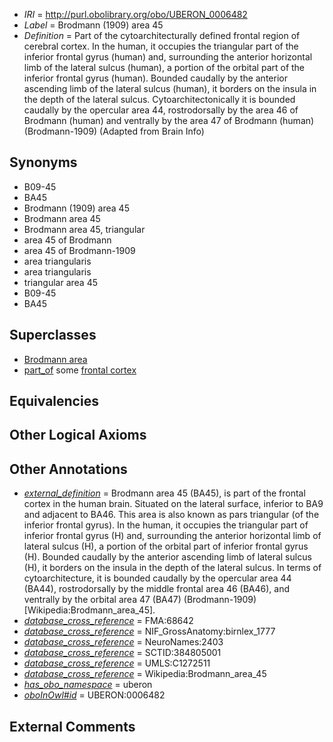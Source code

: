  * *IRI* = http://purl.obolibrary.org/obo/UBERON_0006482
 * *Label* = Brodmann (1909) area 45
 * *Definition* = Part of the cytoarchitecturally defined frontal region of cerebral cortex. In the human, it occupies the triangular part of the inferior frontal gyrus (human) and, surrounding the anterior horizontal limb of the lateral sulcus (human), a portion of the orbital part of the inferior frontal gyrus (human). Bounded caudally by the anterior ascending limb of the lateral sulcus (human), it borders on the insula in the depth of the lateral sulcus. Cytoarchitectonically it is bounded caudally by the opercular area 44, rostrodorsally by the area 46 of Brodmann (human) and ventrally by the area 47 of Brodmann (human) (Brodmann-1909) (Adapted from Brain Info)

## Synonyms

 * B09-45
 * BA45
 * Brodmann (1909) area 45
 * Brodmann area 45
 * Brodmann area 45, triangular
 * area 45 of Brodmann
 * area 45 of Brodmann-1909
 * area triangularis
 * area triangularis
 * triangular area 45
 * B09-45
 * BA45

## Superclasses

 * [Brodmann area](../../UBERON/29/UBERON_0013529.md)
 * [part_of](../../BFO/50/BFO_0000050.md) some [frontal cortex](../../UBERON/70/UBERON_0001870.md)

## Equivalencies


## Other Logical Axioms


## Other Annotations

 * *[external_definition](../../UBPROP/01/UBPROP_0000001.md)* = Brodmann area 45 (BA45), is part of the frontal cortex in the human brain. Situated on the lateral surface, inferior to BA9 and adjacent to BA46. This area is also known as pars triangular (of the inferior frontal gyrus). In the human, it occupies the triangular part of inferior frontal gyrus (H) and, surrounding the anterior horizontal limb of lateral sulcus (H), a portion of the orbital part of inferior frontal gyrus (H). Bounded caudally by the anterior ascending limb of lateral sulcus (H), it borders on the insula in the depth of the lateral sulcus. In terms of cytoarchitecture, it is bounded caudally by the opercular area 44 (BA44), rostrodorsally by the middle frontal area 46 (BA46), and ventrally by the orbital area 47 (BA47) (Brodmann-1909)[Wikipedia:Brodmann_area_45].
 * *[database_cross_reference](../../ef/oboInOwl#hasDbXref.md)* = FMA:68642
 * *[database_cross_reference](../../ef/oboInOwl#hasDbXref.md)* = NIF_GrossAnatomy:birnlex_1777
 * *[database_cross_reference](../../ef/oboInOwl#hasDbXref.md)* = NeuroNames:2403
 * *[database_cross_reference](../../ef/oboInOwl#hasDbXref.md)* = SCTID:384805001
 * *[database_cross_reference](../../ef/oboInOwl#hasDbXref.md)* = UMLS:C1272511
 * *[database_cross_reference](../../ef/oboInOwl#hasDbXref.md)* = Wikipedia:Brodmann_area_45
 * *[has_obo_namespace](../../ce/oboInOwl#hasOBONamespace.md)* = uberon
 * *[oboInOwl#id](../../id/oboInOwl#id.md)* = UBERON:0006482

## External Comments

